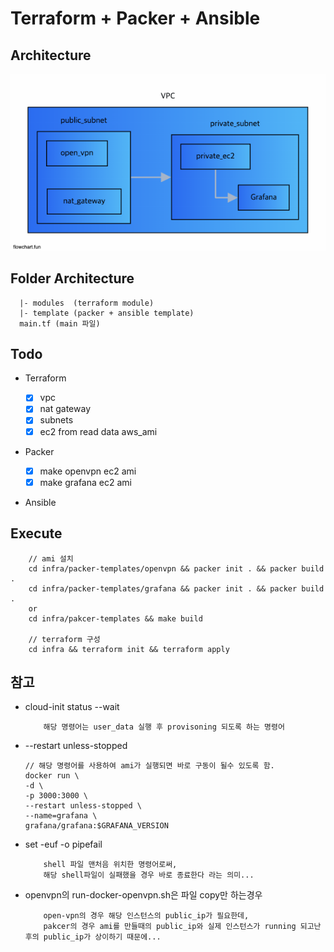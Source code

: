 # Terraform + Packer + Ansible

## Architecture

![image](./public/image.png)

## Folder Architecture

```
  |- modules  (terraform module)
  |- template (packer + ansible template)
  main.tf (main 파일)
```

## Todo

- Terraform

  - [x] vpc
  - [x] nat gateway
  - [x] subnets
  - [x] ec2 from read data aws_ami

- Packer

  - [x] make openvpn ec2 ami
  - [x] make grafana ec2 ami

- Ansible

## Execute

```
    // ami 설치
    cd infra/packer-templates/openvpn && packer init . && packer build .
    cd infra/packer-templates/grafana && packer init . && packer build .
    or
    cd infra/pakcer-templates && make build

    // terraform 구성
    cd infra && terraform init && terraform apply
```

## 참고

- cloud-init status --wait

  ```
      해당 명령어는 user_data 실행 후 provisoning 되도록 하는 명령어
  ```

- --restart unless-stopped

  ```
  // 해당 명령어를 사용하여 ami가 실행되면 바로 구동이 될수 있도록 함.
  docker run \
  -d \
  -p 3000:3000 \
  --restart unless-stopped \
  --name=grafana \
  grafana/grafana:$GRAFANA_VERSION

  ```

- set -euf -o pipefail

  ```
      shell 파일 맨처음 위치한 명령어로써,
      해당 shell파일이 실패했을 경우 바로 종료한다 라는 의미...
  ```

- openvpn의 run-docker-openvpn.sh은 파일 copy만 하는경우
  ```
      open-vpn의 경우 해당 인스턴스의 public_ip가 필요한데,
      pakcer의 경우 ami를 만들때의 public_ip와 실제 인스턴스가 running 되고난 후의 public_ip가 상이하기 때문에...
  ```
